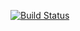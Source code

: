 [![Build Status](https://travis-ci.org/drew-walker/material-design-palette.svg?branch=master)](https://travis-ci.org/drew-walker/material-design-palette)
